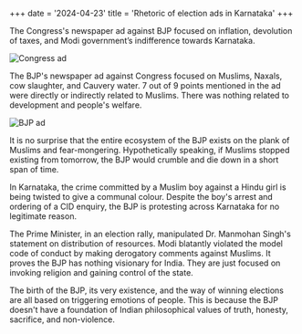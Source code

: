 +++
date = '2024-04-23'
title = 'Rhetoric of election ads in Karnataka'
+++

The Congress's newspaper ad against BJP focused on inflation, devolution of taxes, and Modi government’s indifference towards Karnataka.

![Congress ad](/static/images/bjp-campaign-1.jpeg)

The BJP's newspaper ad against Congress focused on Muslims, Naxals, cow slaughter, and Cauvery water. 7 out of 9 points mentioned in the ad were directly or indirectly related to Muslims. There was nothing related to development and people's welfare.

![BJP ad](/static/images/IMG_1099.jpeg)

It is no surprise that the entire ecosystem of the BJP exists on the plank of Muslims and fear-mongering. Hypothetically speaking, if Muslims stopped existing from tomorrow, the BJP would crumble and die down in a short span of time. 

In Karnataka, the crime committed by a Muslim boy against a Hindu girl is being twisted to give a communal colour. Despite the boy's arrest and ordering of a CID enquiry, the BJP is protesting across Karnataka for no legitimate reason.

The Prime Minister, in an election rally, manipulated Dr. Manmohan Singh's statement on distribution of resources. Modi blatantly violated the model code of conduct by making derogatory comments against Muslims.  It proves the BJP has nothing visionary for India. They are just focused on invoking religion and gaining control of the state. 

The birth of the BJP, its very existence, and the way of winning elections are all based on triggering emotions of people. This is because the BJP doesn't have a foundation of Indian philosophical values of truth, honesty, sacrifice, and non-violence. 

